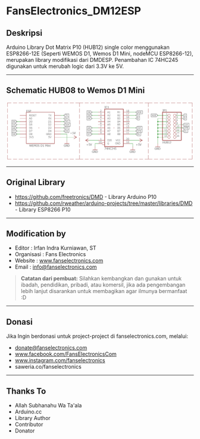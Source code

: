 # FansElectronics_DM12ESP

## Deskripsi
Arduino Library Dot Matrix P10 (HUB12) single color menggunakan ESP8266-12E (Seperti WEMOS D1, Wemos D1 Mini, nodeMCU ESP8266-12), merupakan library modifikasi dari DMDESP. Penambahan IC 74HC245 digunakan untuk merubah logic dari 3.3V ke 5V.

---
## Schematic HUB08 to Wemos D1 Mini
![Schematic HUB12 to Wemos D1 Mini](https://raw.githubusercontent.com/IrfanIndraKurniawan/FansElectronics_DM12ESP/main/Schematic.png)

---
## Original Library
- https://github.com/freetronics/DMD - Library Arduino P10 
- https://github.com/rweather/arduino-projects/tree/master/libraries/DMD - Library ESP8266 P10

---
## Modification by
- Editor            : Irfan Indra Kurniawan, ST
- Organisasi        : Fans Electronics
- Website           : www.fanselectronics.com
- Email             : info@fanselectronics.com
> **Catatan dari pembuat:** Silahkan kembangkan dan gunakan untuk ibadah, pendidikan, pribadi, atau komersil, jika ada pengembangan lebih lanjut disarankan untuk membagikan agar ilmunya bermanfaat :D

---
## Donasi
Jika Ingin berdonasi untuk project-project di fanselectronics.com, melalui:
- donate@fanselectronics.com
- www.facebook.com/FansElectronicsCom
- www.instagram.com/fanselectronics
- saweria.co/fanselectronics

---
## Thanks To
- Allah Subhanahu Wa Ta'ala
- Arduino.cc
- Library Author
- Contributor
- Donator

